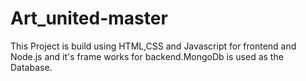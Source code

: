 # Art_united-master
This Project is build using HTML,CSS and Javascript for frontend and Node.js and it's frame works for backend.MongoDb is used as the Database.
